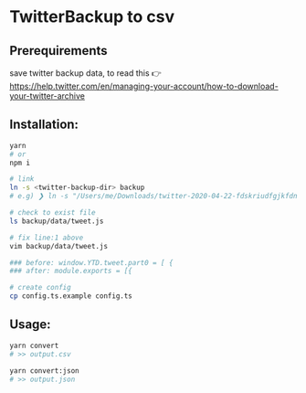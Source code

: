 # TwitterBackup to csv

## Prerequirements

save twitter backup data, to read this 👉 https://help.twitter.com/en/managing-your-account/how-to-download-your-twitter-archive

## Installation:

```zsh
yarn
# or
npm i

# link
ln -s <twitter-backup-dir> backup
# e.g) ❯ ln -s "/Users/me/Downloads/twitter-2020-04-22-fdskriudfgjkfdnmvcxjhdfsiu" backup

# check to exist file
ls backup/data/tweet.js

# fix line:1 above
vim backup/data/tweet.js

### before: window.YTD.tweet.part0 = [ {
### after: module.exports = [{

# create config
cp config.ts.example config.ts
```

## Usage:

```zsh
yarn convert
# >> output.csv

yarn convert:json
# >> output.json
```